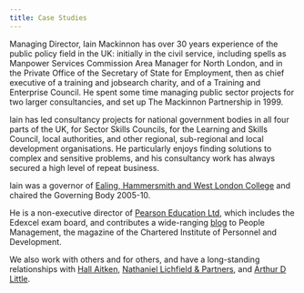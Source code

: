 ```yaml
---
title: Case Studies
---
```


Managing Director, Iain Mackinnon has over 30 years experience of the public policy field in the UK: initially in the civil service, including spells as Manpower Services Commission Area Manager for North London, and in the Private Office of the Secretary of State for Employment, then as chief executive of a training and jobsearch charity, and of a Training and Enterprise Council. He spent some time managing public sector projects for two larger consultancies, and set up The Mackinnon Partnership in 1999.

Iain has led consultancy projects for national government bodies in all four parts of the UK, for Sector Skills Councils, for the Learning and Skills Council, local authorities, and other regional, sub-regional and local development organisations. He particularly enjoys finding solutions to complex and sensitive problems, and his consultancy work has always secured a high level of repeat business.

Iain was a governor of [Ealing, Hammersmith and West London College](http://www.wlc.ac.uk/) and chaired the Governing Body 2005-10.

He is a non-executive director of [Pearson Education Ltd](http://www.edexcel.com/), which includes the Edexcel exam board, and contributes a wide-ranging [blog](http://www.peoplemanagement.co.uk/pm/sections/your-say/blogs/specialists/iain-mackinnon.htm) to People Management, the magazine of the Chartered Institute of Personnel and Development.

We also work with others and for others, and have a long-standing relationships with [Hall Aitken](http://www.hallaitken.co.uk/), [Nathaniel Lichfield & Partners](http://nlpplanning.com/), and [Arthur D Little](http://www.adlittle.co.uk/).
